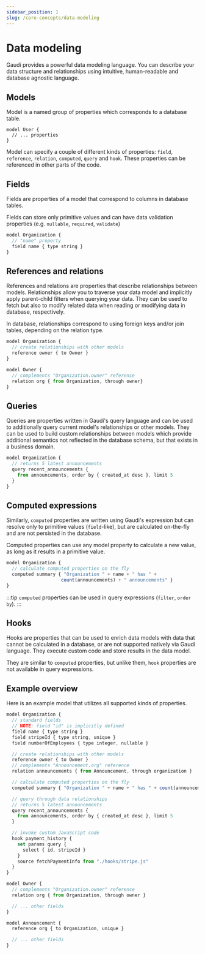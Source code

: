 ```yaml
---
sidebar_position: 1
slug: /core-concepts/data-modeling
---
```


# Data modeling

Gaudi provides a powerful data modeling language. You can describe your data structure and relationships using intuitive, human-readable and database agnostic language.

## Models

Model is a named group of properties which corresponds to a database table.

```
model User {
  // ... properties
}
```

Model can specify a couple of different kinds of properties: `field`, `reference`, `relation`, `computed`, `query` and `hook`. These properties can be referenced in other parts of the code.

## Fields

Fields are properties of a model that correspond to columns in database tables.

Fields can store only primitive values and can have data validation properties (e.g. `nullable`, `required`, `validate`)

```js
model Organization {
  // "name" property
  field name { type string }
}
```

## References and relations

References and relations are properties that describe relationships between models. Relationships allow you to traverse your data model and implicitly apply parent-child filters when querying your data. They can be used to fetch but also to modify related data when reading or modifying data in database, respectively.

In database, relationships correspond to using foreign keys and/or join tables, depending on the relation type.

```js
model Organization {
  // create relationships with other models
  reference owner { to Owner }
}

model Owner {
  // complements "Organization.owner" reference
  relation org { from Organization, through owner}
}
```

## Queries

Queries are properties written in Gaudi's query language and can be used to additionally query current model's relationships or other models. They can be used to build custom relationships between models which provide additional semantics not reflected in the database schema, but that exists in a business domain.

```js
model Organization {
  // returns 5 latest announcements
  query recent_announcements {
    from announcements, order by { created_at desc }, limit 5
  }
}
```

## Computed expressions

Similarly, `computed` properties are written using Gaudi's expression but can resolve only to primitive values (`field`-like), but are calculated on-the-fly and are not persisted in the database.

Computed properties can use any model property to calculate a new value, as long as it results in a primitive value.

```js
model Organization {
  // calculate computed properties on the fly
  computed summary { "Organization " + name + " has " +
                    count(announcements) + " announcements" }
}
```

:::tip
`computed` properties can be used in query expressions (`filter`, `order by`).
:::

## Hooks

Hooks are properties that can be used to enrich data models with data that cannot be calculated in a database, or are not supported natively via Gaudi language. They execute custom code and store results in the data model.

They are similar to `computed` properties, but unlike them, `hook` properties are not available in query expressions.

## Example overview

Here is an example model that utilizes all supported kinds of properties.

```js
model Organization {
  // standard fields
  // NOTE: field "id" is implicitly defined
  field name { type string }
  field stripeId { type string, unique }
  field numberOfEmployees { type integer, nullable }

  // create relationships with other models
  reference owner { to Owner }
  // complements "Announcement.org" reference
  relation announcements { from Announcement, through organization }

  // calculate computed properties on the fly
  computed summary { "Organization " + name + " has " + count(announcements) + " announcements" }

  // query through data relationships
  // returns 5 latest announcements
  query recent_announcements {
    from announcements, order by { created_at desc }, limit 5
  }

  // invoke custom JavaScript code
  hook payment_history {
    set params query {
      select { id, stripeId }
    }
    source fetchPaymentInfo from "./hooks/stripe.js"
  }
}

model Owner {
  // complements "Organization.owner" reference
  relation org { from Organization, through owner }

  // ... other fields
}

model Announcement {
  reference org { to Organization, unique }

  // ... other fields
}
```
